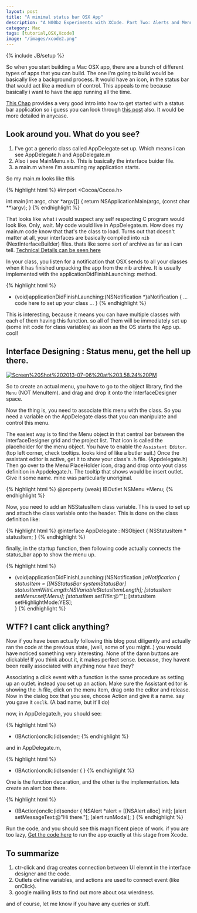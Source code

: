 ```yaml
---
layout: post
title: "A minimal status bar OSX App"
description: "A N00bz Experiments with XCode. Part Two: Alerts and Menus and stuff."
category: Mac 
tags: [tutorial,OSX,Xcode]
image: "/images/xcode2.png"
---
```

{% include JB/setup %}

So when you start building a Mac OSX app, there are a bunch of different types of apps that you can build. The one i'm going to build would be basically like a background process. It would have an icon, in the status bar that would act like a medium of control. This appeals to me because basically i want to have the app running all the time.

[This Chap](http://cocoatutorial.grapewave.com/2010/01/creating-a-status-bar-application/) provides a very good intro into how to get started with a status bar application so i guess you can look through [this post](https://github.com/lepture/StatusBarApp/blob/master/README.md) also. It would be more detailed in anycase.

## Look around you. What do you see?

1. I've got a generic class called AppDelegate set up. Which means i can see AppDelegate.h and AppDelegate.m
2. Also i see MainMenu.xib. This is basically the interface buider file.
3. a main.m where i'm assuming my application starts.

So my main.m looks like this

{% highlight html %}
#import <Cocoa/Cocoa.h>

int main(int argc, char *argv[])
{
    return NSApplicationMain(argc, (const char **)argv);
}
{% endhighlight %}

That looks like what i would suspect any self respecting C program would look like. Only, wait. My code would live in AppDelegate.m. How does my main.m code know that that's the class to load.
Turns out that doesn't matter at all, your interfaces are basically compiled into `nib` (NextInterfaceBuilder) files. thats like some sort of archive as far as i can tell. [Technical Details can be seen here](https://developer.apple.com/library/mac/#DOCUMENTATION/Cocoa/Conceptual/LoadingResources/CocoaNibs/CocoaNibs.html#//apple_ref/doc/uid/10000051i-CH4-SW19)

In your class, you listen for a notification that OSX sends to all your classes when it has finished unpacking the app from the nib archive. It is usually implemented with the applicationDidFinishLaunching: method.

{% highlight html %}
- (void)applicationDidFinishLaunching:(NSNotification *)aNotification
{
	... code here to set up your class ...
}
{% endhighlight %}

This is interesting, because it means you can have multiple classes with each of them having this function. so all of them will be immediately set up (some init code for class variables) as soon as the OS starts the App up. cool!

## Interface Designing : Status menu, get the hell up there.

<div class="postImage" style="width:1200px;max-width:100%;"><a href="https://www.evernote.com/shard/s147/sh/d09b141e-33f1-4232-b17a-caebe89a6277/34162d1d70fb938ebeabcde6ab9d00e6"><img src="https://www.evernote.com/shard/s147/sh/d09b141e-33f1-4232-b17a-caebe89a6277/34162d1d70fb938ebeabcde6ab9d00e6/deep/0/Screen%20Shot%202013-07-06%20at%203.58.24%20PM.png?width=1300" alt="Screen%20Shot%202013-07-06%20at%203.58.24%20PM" /></a><br /></div>

So to create an actual menu, you have to go to the object library, find the `Menu` (NOT MenuItem). and drag and drop it onto the InterfaceDesigner space.

Now the thing is, you need to associate this menu with the class. So you need a variable on the AppDelegate class that you can manipulate and control this menu.

The easiest way is to find the Menu object in that central bar between the interfaceDesigner grid and the project list. That icon is called the placeholder for the menu object.
You have to enable the `Assistant Editor`. (top left corner, check tooltips. looks kind of like a butler suit.) Once the assistant editor is active, get it to show your class's .h file. (Appdelegate.h)
Then go over to the Menu PlaceHolder icon, drag and drop onto yout class definition in Appdelegate.h. The tooltip that shows would be insert outlet. Give it some name. mine was particularly unoriginal.

{% highlight html %}
@property (weak) IBOutlet NSMenu *Menu;
{% endhighlight %}

Now, you need to add an NSStatusItem class variable. This is used to set up and attach the class variable onto the header.
This is done on the class definition like:

{% highlight html %}
@interface AppDelegate : NSObject <NSApplicationDelegate>{
    NSStatusItem * statusItem;
}
{% endhighlight %}

finally, in the startup function, then following code actually connects the status_bar app to show the menu up.

{% highlight html %}
- (void)applicationDidFinishLaunching:(NSNotification *)aNotification
{
    statusItem = [[NSStatusBar systemStatusBar] statusItemWithLength:NSVariableStatusItemLength];
    [statusItem setMenu:self.Menu];
    [statusItem setTitle:@"*"];
    [statusItem setHighlightMode:YES];   
}
{% endhighlight %}

## WTF? I cant click anything?

Now if you have been actually following this blog post diligently and actually ran the code at the previous state, (well, some of you might..) you would have noticed something very interesting.
None of the damn buttons are clickable!
If you think about it, it makes perfect sense. because, they havent been really associated with anything now have they?

Associating a click event with a function is the same procedure as setting up an outlet. instead you set up an action.
Make sure the Assistant editor is showing the .h file, click on the menu item, drag onto the editor and release.
Now in the dialog box that you see, choose Action and give it a name. say you gave it `onclk`. (A bad name, but it'll do)

now, in AppDelegate.h, you should see:

{% highlight html %}
- (IBAction)onclk:(id)sender;
{% endhighlight %}

and in AppDelegate.m,

{% highlight html %}
- (IBAction)onclk:(id)sender {
}
{% endhighlight %}

One is the function decaration, and the other is the implementation. lets create an alert box there.

{% highlight html %}
- (IBAction)onclk:(id)sender {
	NSAlert *alert = [[NSAlert alloc] init];
	[alert setMessageText:@"Hi there."];
	[alert runModal];
}
{% endhighlight %}

Run the code, and you should see this magnificent piece of work. if you are too lazy, [Get the code here](https://github.com/Wingie/MacAppLearning/tree/status_bar_setup) to run the app exactly at this stage from Xcode.

## To summarize

1. ctr-click and drag creates connection between UI elemnt in the interface designer and the code.
2. Outlets define variables, and actions are used to connect event (like onClick).
3. google mailing lists to find out more about osx wierdness.

and of course, let me know if you have any queries or stuff.
